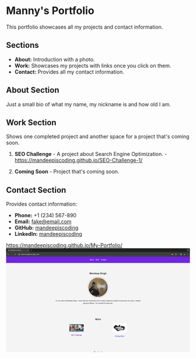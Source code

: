 # Manny's Portfolio
This portfolio showcases all my projects and contact information.

## Sections

- **About:** Introduction with a photo.
- **Work:** Showcases my projects with links once you click on them.
- **Contact:** Provides all my contact information.

## About Section

Just a small bio of what my name, my nickname is and how old I am.

## Work Section

Shows one completed project and another space for a project that's coming soon.

1. **SEO Challenge**
        - A project about Search Engine Optimization.
        - https://mandeepiscoding.github.io/SEO-Challenge-1/

2. **Coming Soon**
        - Project that's coming soon.

## Contact Section

Provides contact information:
- **Phone:** +1 (234) 567-890
- **Email:** fake@email.com
- **GitHub:** [mandeepiscoding](https://github.com/mandeepiscoding)
- **LinkedIn:** [mandeepiscoding](https://www.linkedin.com/in/mandeepiscoding/)

https://mandeepiscoding.github.io/My-Portfolio/
![Portfolio Screenshot](./pictures/Portfolio-screenshot.png)


